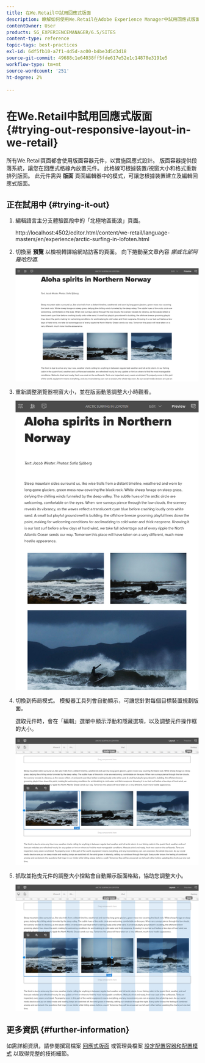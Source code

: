 ```yaml
---
title: 在We.Retail中試用回應式版面
description: 瞭解如何使用We.Retail在Adobe Experience Manager中試用回應式版面。
contentOwner: User
products: SG_EXPERIENCEMANAGER/6.5/SITES
content-type: reference
topic-tags: best-practices
exl-id: 6df5fb10-a7f1-4d5d-ac00-b4be3d5d3d18
source-git-commit: 49688c1e64038ff5fde617e52e1c14878e3191e5
workflow-type: tm+mt
source-wordcount: '251'
ht-degree: 2%

---
```


# 在We.Retail中試用回應式版面{#trying-out-responsive-layout-in-we-retail}

所有We.Retail頁面都會使用版面容器元件，以實施回應式設計。 版面容器提供段落系統，讓您在回應式格線內放置元件。 此格線可根據裝置/視窗大小和格式重新排列版面。 此元件需與 **版面** 頁面編輯器中的模式，可讓您根據裝置建立及編輯回應式版面。

## 正在試用中 {#trying-it-out}

1. 編輯語言主分支體驗區段中的「北極地區衝浪」頁面。

   http://localhost:4502/editor.html/content/we-retail/language-masters/en/experience/arctic-surfing-in-lofoten.html

1. 切換至 **預覽** 以檢視轉譯給網站訪客的頁面。 向下捲動至文章內容 *挪威北部阿羅哈烈酒*.

   ![chlimage_1-178](assets/chlimage_1-178.png)

1. 重新調整瀏覽器視窗大小，並在版面動態調整大小時觀看。

   ![chlimage_1-179](assets/chlimage_1-179.png)

1. 切換到佈局模式。 模擬器工具列會自動顯示，可讓您針對每個目標裝置規劃版面。

   選取元件時，會在「編輯」選單中顯示浮動和隱藏選項，以及調整元件操作框的大小。

   ![chlimage_1-180](assets/chlimage_1-180.png)

1. 抓取並拖曳元件的調整大小控點會自動顯示版面格點，協助您調整大小。

   ![chlimage_1-181](assets/chlimage_1-181.png)

## 更多資訊 {#further-information}

如需詳細資訊，請參閱撰寫檔案 [回應式版面](/help/sites-authoring/responsive-layout.md) 或管理員檔案 [設定配置容器和配置模式](/help/sites-administering/configuring-responsive-layout.md) 以取得完整的技術細節。
